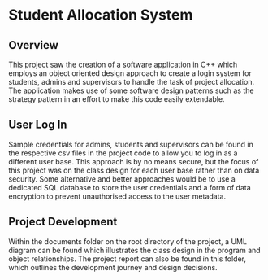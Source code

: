 # Student Allocation System

## Overview
This project saw the creation of a software application in C++ which employs an object oriented design approach to create a login system for students, admins and supervisors to handle the task of project allocation. The application makes use of some software design patterns such as the strategy pattern in an effort to make this code easily extendable.

## User Log In
Sample credentials for admins, students and supervisors can be found in the respective csv files in the project code to allow you to log in as a different user base. This approach is by no means secure, but the focus of this project was on the class design for each user base rather than on data security. Some alternative and better approaches would be to use a dedicated SQL database to store the user credentials and a form of data encryption to prevent unauthorised access to the user metadata.

## Project Development
Within the documents folder on the root directory of the project, a UML diagram can be found which illustrates the class design in the program and object relationships. The project report can also be found in this folder, which outlines the development journey and design decisions.
